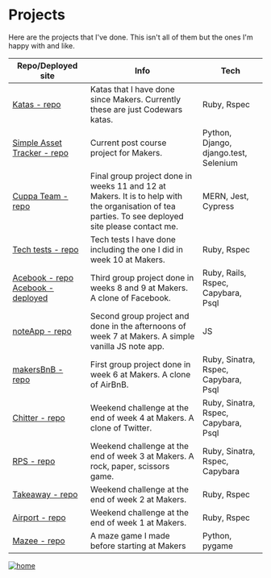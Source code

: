 # Projects

Here are the projects that I've done. This isn't all of them but the ones I'm happy with and like.

| Repo/Deployed site | Info | Tech |
| --- | --- | --- |
| [Katas - repo](https://github.com/cmb84scd/katas) | Katas that I have done since Makers. Currently these are just Codewars katas. | Ruby, Rspec |
| [Simple Asset Tracker - repo](https://github.com/makersacademy/simpleassettracker) | Current post course project for Makers. | Python, Django, django.test, Selenium |
| [Cuppa Team - repo](https://github.com/cmb84scd/charity-apr2020) | Final group project done in weeks 11 and 12 at Makers. It is to help with the organisation of tea parties. To see deployed site please contact me. | MERN, Jest, Cypress |
| [Tech tests - repo](https://github.com/cmb84scd/tech_tests) | Tech tests I have done including the one I did in week 10 at Makers. | Ruby, Rspec|
| [Acebook - repo](https://github.com/cmb84scd/acebook-HoneyBunnies) [Acebook - deployed](https://acebook-honeybunnies.herokuapp.com/) | Third group project done in weeks 8 and 9 at Makers. A clone of Facebook. | Ruby, Rails, Rspec, Capybara, Psql |
| [noteApp - repo](https://github.com/cmb84scd/noteApp) | Second group project and done in the afternoons of week 7 at Makers. A simple vanilla JS note app. | JS |
| [makersBnB - repo](https://github.com/cmb84scd/makersBnB) | First group project done in week 6 at Makers. A clone of AirBnB. | Ruby, Sinatra, Rspec, Capybara, Psql |
| [Chitter - repo](https://github.com/cmb84scd/chitter-challenge) | Weekend challenge at the end of week 4 at Makers. A clone of Twitter. | Ruby, Sinatra, Rspec, Capybara, Psql |
| [RPS - repo](https://github.com/cmb84scd/rps-challenge) | Weekend challenge at the end of week 3 at Makers. A rock, paper, scissors game. | Ruby, Sinatra, Rspec, Capybara |
| [Takeaway - repo](https://github.com/cmb84scd/takeaway-challenge) | Weekend challenge at the end of week 2 at Makers. | Ruby, Rspec |
| [Airport - repo](https://github.com/cmb84scd/airport_challenge) | Weekend challenge at the end of week 1 at Makers. | Ruby, Rspec |
| [Mazee - repo](https://github.com/cmb84scd/Mazee) | A maze game I made before starting at Makers | Python, pygame |

[![home](https://img.shields.io/badge/-Home-blueviolet?style=for-the-badge)](https://cmb84scd.github.io)

